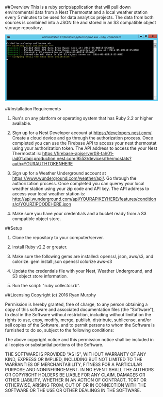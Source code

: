 ##Overview
This is a ruby script/application that will pull down environmental data from a Nest Thermostat and a local weather station every 5 minutes to be used for data analytics projects. The data from both sources is combined into a JSON file and stored in an S3 compatible object storage repository.

![img1](https://raw.githubusercontent.com/ryn1727/Weather-Collector/master/collector_running.JPG)


##Installation Requirements

1. Run's on any platform or operating system that has Ruby 2.2 or higher available.

2. Sign up for a Nest Developer account at https://developers.nest.com/. Create a cloud device and go through the authorization process. Once completed you can use the Firebase API to access your nest thermostat using your authorization token. The API address to access the your Nest Thermostat is: https://firebase-apiserver08-tah01-iad01.dapi.production.nest.com:9553/devices/thermostats?auth=YOURAUTHTOKENHERE 

3. Sign up for a Weather Underground account at https://www.wunderground.com/weather/api/. Go through the authorization process. Once completed you can querey your local weather station using your zip code and API key. The API address to access your local weather station is: http://api.wunderground.com/api/YOURAPIKEYHERE/features/conditions/q/YOURZIPCODEHERE.json

4. Make sure you have your credentials and a bucket ready from a S3 compatible object store.


##Setup
1. Clone the repository to your computer/server. 

2. Install Ruby v2.2 or greater.

3. Make sure the following gems are installed: openssl, json, aws/s3, and colorize: gem install json openssl colorize aws-s3

4. Update the credentials file with your Nest, Weather Underground, and S3 object store information.

5. Run the script: "ruby collector.rb".


##Licensing
Copyright (c) 2016 Ryan Murphy

Permission is hereby granted, free of charge, to any person obtaining a copy of this software and associated documentation files (the "Software"), to deal in the Software without restriction, including without limitation the rights to use, copy, modify, merge, publish, distribute, sublicense, and/or sell copies of the Software, and to permit persons to whom the Software is furnished to do so, subject to the following conditions:

The above copyright notice and this permission notice shall be included in all copies or substantial portions of the Software.

THE SOFTWARE IS PROVIDED "AS IS", WITHOUT WARRANTY OF ANY KIND, EXPRESS OR IMPLIED, INCLUDING BUT NOT LIMITED TO THE WARRANTIES OF MERCHANTABILITY, FITNESS FOR A PARTICULAR PURPOSE AND NONINFRINGEMENT. IN NO EVENT SHALL THE AUTHORS OR COPYRIGHT HOLDERS BE LIABLE FOR ANY CLAIM, DAMAGES OR OTHER LIABILITY, WHETHER IN AN ACTION OF CONTRACT, TORT OR OTHERWISE, ARISING FROM, OUT OF OR IN CONNECTION WITH THE SOFTWARE OR THE USE OR OTHER DEALINGS IN THE SOFTWARE.
